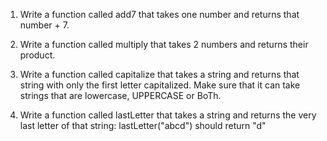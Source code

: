 1. Write a function called add7 that takes one number and returns that number + 7.

2. Write a function called multiply that takes 2 numbers and returns their product.

3. Write a function called capitalize that takes a string and returns that string with only the first letter capitalized. Make sure that it can take strings that are lowercase, UPPERCASE or BoTh.

4. Write a function called lastLetter that takes a string and returns the very last letter of that string:
   lastLetter("abcd") should return "d"
